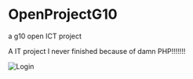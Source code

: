 # OpenProjectG10
a g10 open ICT project


A IT project I never finished because of damn PHP!!!!!!!

![Login](http://i.imgur.com/MbAI1ax.jpg)
